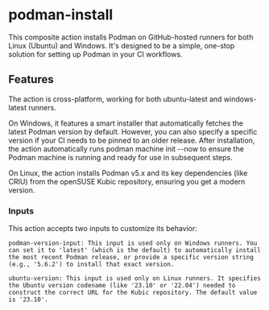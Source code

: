 # podman-install

This composite action installs Podman on GitHub-hosted runners for both Linux (Ubuntu) and Windows. It's designed to be a simple, one-stop solution for setting up Podman in your CI workflows.

## Features

The action is cross-platform, working for both ubuntu-latest and windows-latest runners.

On Windows, it features a smart installer that automatically fetches the latest Podman version by default. However, you can also specify a specific version if your CI needs to be pinned to an older release. After installation, the action automatically runs podman machine init --now to ensure the Podman machine is running and ready for use in subsequent steps.

On Linux, the action installs Podman v5.x and its key dependencies (like CRIU) from the openSUSE Kubic repository, ensuring you get a modern version.

### Inputs

This action accepts two inputs to customize its behavior:

    podman-version-input: This input is used only on Windows runners. You can set it to 'latest' (which is the default) to automatically install the most recent Podman release, or provide a specific version string (e.g., '5.6.2') to install that exact version.

    ubuntu-version: This input is used only on Linux runners. It specifies the Ubuntu version codename (like '23.10' or '22.04') needed to construct the correct URL for the Kubic repository. The default value is '23.10'.